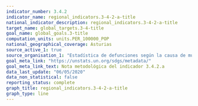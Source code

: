 ```yaml
---
indicator_number: 3.4.2
indicator_name: regional_indicators.3-4-2-a-title
national_indicator_description: regional_indicators.3-4-2-a-title
target_name: global_targets.3-4-title
goal_name: global_goals.3-title
computation_units: units.PER_100000_POP
national_geographical_coverage: Asturias
source_active_1: true
source_organisation_1: "Estadística de defunciones según la causa de muerte, INE"
goal_meta_link: "https://unstats.un.org/sdgs/metadata/"
goal_meta_link_text: Nota metodológica del indicador 3.4.2.a
data_last_update: "06/05/2020"
data_non_statistical: false
reporting_status: complete
graph_title: regional_indicators.3-4-2-a-title
graph_type: line
---
```

